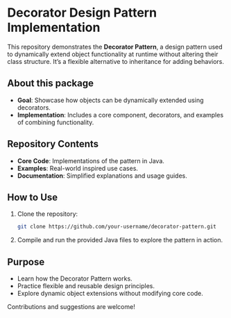 # Decorator Design Pattern Implementation

This repository demonstrates the **Decorator Pattern**, a design pattern used to dynamically extend object functionality at runtime without altering their class structure. It’s a flexible alternative to inheritance for adding behaviors.

## About this package
- **Goal**: Showcase how objects can be dynamically extended using decorators.
- **Implementation**: Includes a core component, decorators, and examples of combining functionality.

## Repository Contents
- **Core Code**: Implementations of the pattern in Java.
- **Examples**: Real-world inspired use cases.
- **Documentation**: Simplified explanations and usage guides.

## How to Use
1. Clone the repository:
   ```bash
   git clone https://github.com/your-username/decorator-pattern.git
   ```
2. Compile and run the provided Java files to explore the pattern in action.

## Purpose
- Learn how the Decorator Pattern works.
- Practice flexible and reusable design principles.
- Explore dynamic object extensions without modifying core code.

Contributions and suggestions are welcome!
